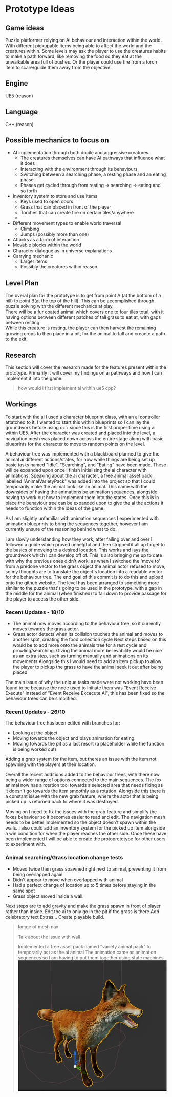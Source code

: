 # Prototype Ideas

## Game ideas

Puzzle platformer relying on AI behaviour and interaction within the world. With different pickupable items being able to affect the world and the creatures within. Some levels may ask the player to use the creatures habits to make a path forward, like removing the food so they eat at the unwalkable area full of bushes. Or the player could use fire from a torch item to scare/guide them away from the objective.

## Engine

UE5 
(reason)

## Language

C++
(reason)

## Possible mechanics to focus on
- AI implementation through both docile and aggressive creatures
    - The creatures themselves can have AI pathways that influence what it does
    - Interacting with the environment through its behaviours
    - Switching between a searching phase, a resting phase and an eating phase
    - Phases get cycled through from resting -> searching -> eating and so forth
- Inventory system to store and use items
    - Keys used to open doors
    - Grass that can placed in front of the player
    - Torches that can create fire on certain tiles/anywhere
    - 
- Different movement types to enable world traversal
    - Climbing
    - Jumps (possibly more than one)
- Attacks as a form of interaction
- Movable blocks within the world
- Character dialogue as in universe explanations
- Carrying mechanic
    - Larger items
    - Possibly the creatures within reason

## Level Plan

The overal plan for the prototype is to get from point A (at the bottom of a hill) to point B(at the top of the hill). This can be accomplished through puzzle solving with the different mechanics at play.  
There will be a fur coated animal which covers one to four tiles total, with it having options between different patches of tall grass to eat at, with gaps between resting.  
While this creature is resting, the player can then harvest the remaining growing crops to then place in a pit, for the animal to fall and creaete a path to the exit.

## Research

This section will cover the research made for the features present within the prototype. Primarily it will cover my findings on ai pathways and how I can implement it into the game.

> how would i first implement ai within ue5 cpp?
>

## Workings

To start with the ai I used a character blueprint class, with an ai controller attatched to it. I wanted to start this within blueprints so I can lay the groundwork before using c++ since this is the first proper time using ai within UE5. After the character was created and placed into the level, a navigation mesh was placed down across the entire stage along with basic blueprints for the character to move to random points on the level.

A behaviour tree was implemented with a blackboard planned to give the animal ai different actions/states, for now while things are being set up basic tasks named "Idle", "Searching", and "Eating" have been made. These will be expanded upon once I finish initialising the ai character with animations.
Speaking about the ai character, a free animal asset pack labelled "AnimalVarietyPack" was added into the project so that I could temporarily make the animal look like an animal. This came with the downsides of having the animations be animation sequences, alongside having to work out how to implement them into the states. Once this is in place the behaviour tree can be expanded upon to give the ai the actions it needs to function within the ideas of the game.

As I am slightly unfamiliar with animation sequences I experimented with animation blueprints to bring the sequences together, however I am currently unsure of the reasoning behind what to do.

I am slowly understanding how they work, after failing over and over I followed a guide which proved unhelpful and then stripped it all up to get to the basics of moveing to a desired location. This works and lays the groundwork which I can develop off of. This is also bringing me up to date with why the previous ones didn't work, as when I switched the 'move to' from a predone vector to the grass object the animal actor refused to move, so my thoughts are to translate the object's location into a readable vector for the behaviour tree. The end goal of this commit is to do this and upload onto the github website.
The level has been arranged to something more similar to the puzzle that's going to be used in the prototype, with a gap in the middle for the animal (when finished) to fall down to provide passage for the player to access the other side. 

### Recent Updates - 18/10
* The animal now moves according to the behaviour tree, so it currently moves towards the grass actor.
* Grass actor detects when its collision touches the animal and moves to another spot, creating the food collection cycle
Next steps based on this would be to add more onto the animals tree for a rest cycle and prowling/searching.
Giving the animal more believability would be nice as an extra step, such as turning manually and animations on its movements
Alongside this I would need to add an item pickup to allow the player to pickup the grass to have the animal seek it out after being placed.

The main issue of why the unique tasks made were not working have been found to be because the node used to initiate them was "Event Receive Execute" instead of "Event Receive Excecute AI", this has been fixed so the behaviour trees can be simplified.

### Recent Updates - 26/10
The behaviour tree has been edited with branches for:
* Looking at the object
* Moving towards the object and plays animation for eating
* Moving towards the pit as a last resort (a placeholder while the function is being worked out)

Adding a grab system for the item, but theres an issue with the item not spawning with the players at their location.

Overall the recent additions added to the behaviour trees, with there now being a wider range of options connected to the main sequences. The fox animal now has a rotation tool towards a selected area that needs fixing as it doesn't go towards the item smoothly as a rotation. Alongside this there is a constant issue with the new grab feature, where the actor that is being picked up is returned back to where it was destroyed. 

Moving on I need to fix the issues with the grab feature and simplify the foxes behaviour so it becomes easier to read and edit.
The navigation mesh needs to be better implemented so the object doesn't spawn within the walls.
I also could add an inventory system for the picked up item alongside a win condition for when the player reaches the other side.
Once these have been implemented I will be able to create the protoprototype for other users to experiment with.

### Animal searching/Grass location change tests
* Moved twice then grass spawned right next to animal, preventing it from being overlapped again
* Didn't appear to move when overlapped with animal
* Had a perfect change of location up to 5 times before staying in the same spot
* Grass object moved inside a wall.

Next steps are to add gravity and make the grass spawn in front of player rather than inside.
Edit the ai to only go in the pit if the grass is there
Add celebratory text
Extras...
Create playable build.



> Iamge of mesh nav
>
> Talk about the issue with wall
> 
> Implemented a free asset pack named "variety animal pack" to temporarily act as the ai animal
> The animation came as animation sequences so I am having to put them together using state machines
![alt text](image.png)
